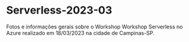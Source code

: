 # Serverless-2023-03
 Fotos e informações gerais sobre o Workshop Workshop Serverless no Azure realizado em 18/03/2023 na cidade de Campinas-SP.
